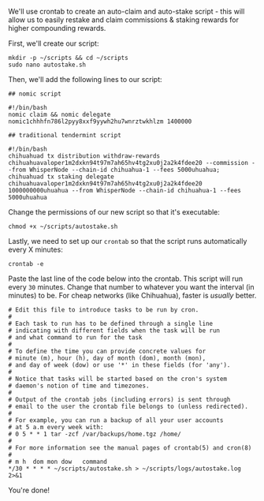 We'll use crontab to create an auto-claim and auto-stake script - this will allow us to easily restake and claim commissions & staking rewards for higher compounding rewards.

First, we'll create our script:

```shell
mkdir -p ~/scripts && cd ~/scripts
sudo nano autostake.sh
```

Then, we'll add the following lines to our script:

```shell
## nomic script

#!/bin/bash
nomic claim && nomic delegate nomic1chhhfn786l2pyy8xxf9yywh2hu7wnrztwkhlzm 1400000

## traditional tendermint script

#!/bin/bash
chihuahuad tx distribution withdraw-rewards chihuahuavaloper1m2dxkn94t97m7ah65hv4tg2xu0j2a2k4fdee20 --commission --from WhisperNode --chain-id chihuahua-1 --fees 5000uhuahua;
chihuahuad tx staking delegate chihuahuavaloper1m2dxkn94t97m7ah65hv4tg2xu0j2a2k4fdee20 1000000000uhuahua --from WhisperNode --chain-id chihuahua-1 --fees 5000uhuahua
```

Change the permissions of our new script so that it's executable:

```shell
chmod +x ~/scripts/autostake.sh
```

Lastly, we need to set up our `crontab` so that the script runs automatically every X minutes:

```shell
crontab -e
```

Paste the last line of the code below into the crontab. This script will run every `30` minutes. Change that number to whatever you want the interval (in minutes) to be. For cheap networks (like Chihuahua), faster is *usually* better.

```shell
# Edit this file to introduce tasks to be run by cron.
#
# Each task to run has to be defined through a single line
# indicating with different fields when the task will be run
# and what command to run for the task
#
# To define the time you can provide concrete values for
# minute (m), hour (h), day of month (dom), month (mon),
# and day of week (dow) or use '*' in these fields (for 'any').
#
# Notice that tasks will be started based on the cron's system
# daemon's notion of time and timezones.
#
# Output of the crontab jobs (including errors) is sent through
# email to the user the crontab file belongs to (unless redirected).
#
# For example, you can run a backup of all your user accounts
# at 5 a.m every week with:
# 0 5 * * 1 tar -zcf /var/backups/home.tgz /home/
#
# For more information see the manual pages of crontab(5) and cron(8)
#
# m h  dom mon dow   command
*/30 * * * * ~/scripts/autostake.sh > ~/scripts/logs/autostake.log 2>&1
```

You're done!
